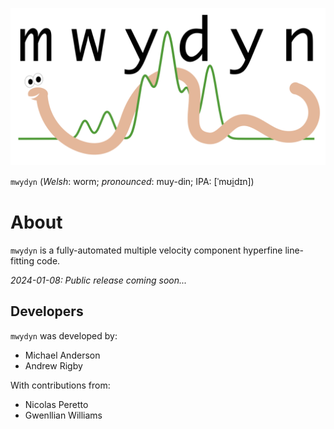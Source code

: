 ![Text](logo.png)

`mwydyn` (*Welsh*: worm; *pronounced*: muy-din; IPA: [ˈmʊi̯dɪn])

# About

`mwydyn` is a fully-automated multiple velocity component hyperfine line-fitting code.

*2024-01-08: Public release coming soon...*

## Developers

`mwydyn` was developed by:
* Michael Anderson
* Andrew Rigby

With contributions from:
* Nicolas Peretto
* Gwenllian Williams
